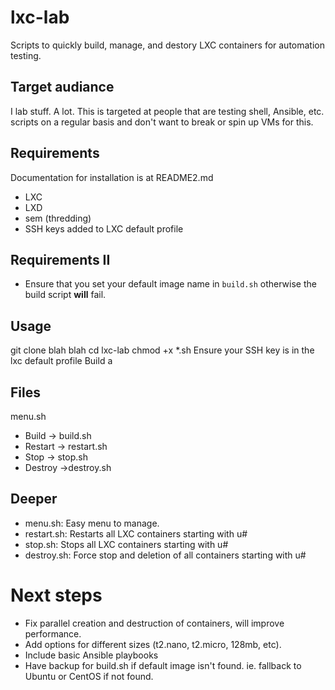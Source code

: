 # lxc-lab
Scripts to quickly build, manage, and destory LXC containers for automation testing. 

## Target audiance

I lab stuff. A lot. This is targeted at people that are testing shell, Ansible, etc. scripts on a regular basis and don't want to break or spin up VMs for this. 

## Requirements
Documentation for installation is at README2.md

* LXC
* LXD
* sem (thredding)
* SSH keys added to LXC default profile

## Requirements II
* Ensure that you set your default image name in ``build.sh`` otherwise the build script **will** fail. 

## Usage

git clone blah blah
cd lxc-lab
chmod +x *.sh
Ensure your SSH key is in the lxc default profile
Build a 


## Files 
menu.sh
- Build -> build.sh
- Restart -> restart.sh
- Stop -> stop.sh
- Destroy ->destroy.sh

## Deeper
* menu.sh: Easy menu to manage.
* restart.sh: Restarts all LXC containers starting with u#
* stop.sh: Stops all LXC containers starting with u#
* destroy.sh: Force stop and deletion of all containers starting with u#

# Next steps
* Fix parallel creation and destruction of containers, will improve performance.
* Add options for different sizes (t2.nano, t2.micro, 128mb, etc).
* Include basic Ansible playbooks
* Have backup for build.sh if default image isn't found. ie. fallback to Ubuntu or CentOS if not found.
